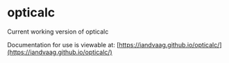 # opticalc
Current working version of opticalc

Documentation for use is viewable at: [https://iandvaag.github.io/opticalc/](https://iandvaag.github.io/opticalc/)
